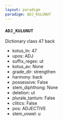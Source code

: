 ```yaml
---
layout: paradigm
paradigm: ADJ_KULUNUT
---
```

### ` ADJ_KULUNUT `

Dictionary class 47 back
* kotus_tn: 47
* upos: ADJ
* suffix_regex: ut
* kotus_av: None
* grade_dir: strengthen
* harmony: back
* possessive: False
* stem_diphthong: None
* deletion: ut
* plurale_tantum: False
* clitics: False
* pos: ADJECTIVE
* stem_vowel: u
